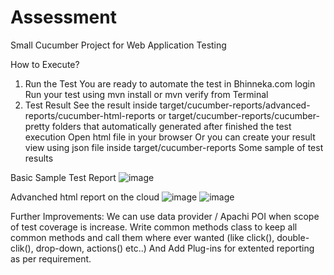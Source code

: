 # Assessment
Small Cucumber Project for Web Application Testing


How to Execute?
1. Run the Test
You are ready to automate the test in Bhinneka.com login
Run your test using mvn install or mvn verify from Terminal
2. Test Result
See the result inside target/cucumber-reports/advanced-reports/cucumber-html-reports or target/cucumber-reports/cucumber-pretty folders that automatically generated after finished the test execution
Open html file in your browser
Or you can create your result view using json file inside target/cucumber-reports
Some sample of test results

Basic Sample Test Report
![image](https://user-images.githubusercontent.com/26897289/137599382-ae295d37-2a84-4a7c-ab3d-6313ac01aec7.png)

Advanched html report on the cloud
![image](https://user-images.githubusercontent.com/26897289/137601283-e0e7d5ac-919e-483b-af5b-b29ef6e1592a.png)
![image](https://user-images.githubusercontent.com/26897289/137601292-a61942f2-67a1-46e3-859c-2755741eff69.png)


Further Improvements: We can use data provider / Apachi POI when scope of test coverage is increase.
Write common methods class to keep all common methods and call them where ever wanted (like click(), double-clik(), drop-down, actions() etc..)
And Add Plug-ins for extented reporting as per requirement.
